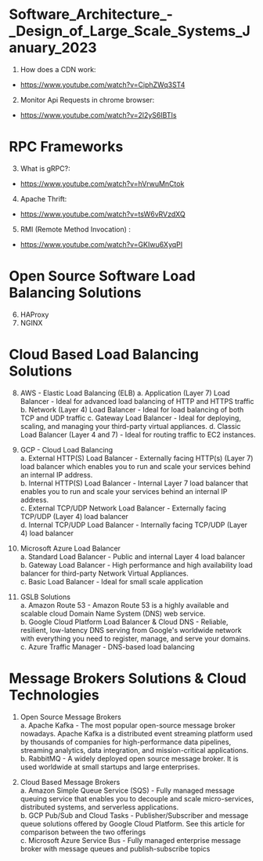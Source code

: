 # Software_Architecture_-_Design_of_Large_Scale_Systems_January_2023 </br>
1. How does a CDN work:
- https://www.youtube.com/watch?v=CiphZWq3ST4 </br>
2. Monitor Api Requests in chrome browser:
- https://www.youtube.com/watch?v=2l2yS6IBTIs

# RPC Frameworks
3. What is gRPC?:
- https://www.youtube.com/watch?v=hVrwuMnCtok
4. Apache Thrift:
- https://www.youtube.com/watch?v=tsW6vRVzdXQ
5. RMI (Remote Method Invocation) :
- https://www.youtube.com/watch?v=GKIwu6XyqPI

# Open Source Software Load Balancing Solutions
6. HAProxy
7. NGINX

# Cloud Based Load Balancing Solutions
8. AWS - Elastic Load Balancing (ELB)
a. Application (Layer 7) Load Balancer - Ideal for advanced load balancing of HTTP and HTTPS traffic
b. Network (Layer 4) Load Balancer - Ideal for load balancing of both TCP and UDP traffic
c. Gateway Load Balancer - Ideal for deploying, scaling, and managing your third-party virtual appliances.
d. Classic Load Balancer (Layer 4 and 7) - Ideal for routing traffic to EC2 instances.

9. GCP - Cloud Load Balancing</br>
a. External HTTP(S) Load Balancer - Externally facing HTTP(s) (Layer 7) load balancer which enables you to run and scale your services behind an internal IP address.</br>
b. Internal HTTP(S) Load Balancer - Internal Layer 7 load balancer that enables you to run and scale your services behind an internal IP address.</br>
c. External TCP/UDP Network Load Balancer - Externally facing TCP/UDP (Layer 4) load balancer</br>
d. Internal TCP/UDP Load Balancer - Internally facing TCP/UDP (Layer 4) load balancer</br>

10. Microsoft Azure Load Balancer</br>
a. Standard Load Balancer - Public and internal Layer 4 load balancer</br>
b. Gateway Load Balancer - High performance and high availability load balancer for third-party Network Virtual Appliances.</br>
c. Basic Load Balancer - Ideal for small scale application</br>

11. GSLB Solutions</br>
a. Amazon Route 53 - Amazon Route 53 is a highly available and scalable cloud Domain Name System (DNS) web service.</br>
b. Google Cloud Platform Load Balancer & Cloud DNS - Reliable, resilient, low-latency DNS serving from Google's worldwide network with everything you need to register, manage, and serve your domains.</br>
c. Azure Traffic Manager - DNS-based load balancing</br>

# Message Brokers Solutions & Cloud Technologies</br>
1. Open Source Message Brokers</br>
a. Apache Kafka - The most popular open-source message broker nowadays. Apache Kafka is a distributed event streaming platform used by thousands of companies for high-performance data pipelines, streaming analytics, data integration, and mission-critical applications.</br>
b. RabbitMQ - A widely deployed open source message broker. It is used worldwide at small startups and large enterprises.</br>

2. Cloud Based Message Brokers</br>
a. Amazon Simple Queue Service (SQS) - Fully managed message queuing service that enables you to decouple and scale micro-services, distributed systems, and serverless applications.</br>
b. GCP Pub/Sub and Cloud Tasks - Publisher/Subscriber and message queue solutions offered by Google Cloud Platform. See this article for comparison between the two offerings</br>
c. Microsoft Azure Service Bus - Fully managed enterprise message broker with message queues and publish-subscribe topics</br>
